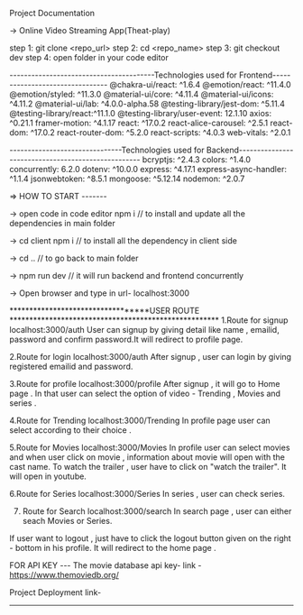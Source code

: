 Project Documentation


-> Online Video Streaming App(Theat-play)

step 1: git clone <repo_url>
step 2: cd <repo_name>
step 3: git checkout dev
step 4: open folder in your code editor

----------------------------------------Technologies used for Frontend--------------------------------
@chakra-ui/react: ^1.6.4
@emotion/react: ^11.4.0
@emotion/styled: ^11.3.0
@material-ui/core: ^4.11.4
@material-ui/icons: ^4.11.2
@material-ui/lab: ^4.0.0-alpha.58
@testing-library/jest-dom: ^5.11.4
@testing-library/react:^11.1.0
@testing-library/user-event: 12.1.10
axios: ^0.21.1
framer-motion: ^4.1.17
react: ^17.0.2
react-alice-carousel: ^2.5.1
react-dom: ^17.0.2
react-router-dom: ^5.2.0
react-scripts: ^4.0.3
web-vitals: ^2.0.1

-------------------------------Technologies used for Backend---------------------------------------------------
bcryptjs: ^2.4.3
colors: ^1.4.0
concurrently: 6.2.0
dotenv: ^10.0.0
express: ^4.17.1
express-async-handler: ^1.1.4
jsonwebtoken: ^8.5.1
mongoose: ^5.12.14
nodemon: ^2.0.7

=> HOW TO START -------

-> open code in code editor 
npm i               // to install and update all the dependencies in main folder

-> cd client
npm i               // to install all the dependency in client side

-> cd ..            // to go back to main folder

-> npm run dev     // it will run  backend and frontend concurrently

-> Open browser and type in url-
localhost:3000 



**********************************USER ROUTE *****************************************************
1.Route for signup
localhost:3000/auth
User can signup by giving detail like name , emailid, password and confirm password.It will redirect to profile page. 

2.Route for login
localhost:3000/auth
After signup , user can login by giving registered emailid and password.

3.Route for profile
localhost:3000/profile
After signup , it will go to Home page . In that user can select the option of video - Trending , Movies and series .

4.Route for Trending
localhost:3000/Trending
In profile page user can select according to their choice . 

5.Route for Movies
localhost:3000/Movies
In profile user can select movies and when user click on movie , information about movie will open with the cast name. To watch the trailer , user have to click on "watch the trailer". It will open in youtube.

6.Route for  Series
localhost:3000/Series
In series , user can check series.

7. Route for Search
localhost:3000/search
In search page , user can either seach Movies or Series. 

If user want to logout , just have to click the logout button given on the right - bottom in his profile. 
It will redirect to the home page . 

FOR API KEY  ---
 The movie database  api key- 
   link - https://www.themoviedb.org/

Project Deployment link- 





************************************************************************************************************************************************






